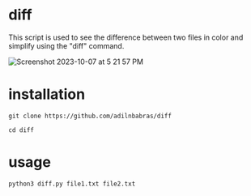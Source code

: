 # diff
This script is used to see the difference between two files in color and simplify using the "diff" command.

![Screenshot 2023-10-07 at 5 21 57 PM](https://github.com/adilnbabras/diff/assets/110510905/a0fcb19d-e9ba-427c-98cf-61dcded993f8)

# installation

```
git clone https://github.com/adilnbabras/diff
```
```
cd diff
```
# usage
```
python3 diff.py file1.txt file2.txt
```
